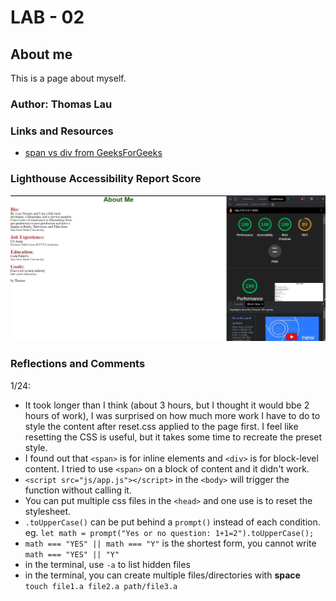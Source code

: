 # LAB - 02

## About me

This is a page about myself.

### Author: Thomas Lau

### Links and Resources

* [span vs div from GeeksForGeeks](https://www.geeksforgeeks.org/difference-between-div-and-span-tag-in-html/)


### Lighthouse Accessibility Report Score

![Lighthouse](img/light.png)

### Reflections and Comments

1/24: 
- It took longer than I think (about 3 hours, but I thought it would bbe 2 hours of work), I was surprised on how much more work I have to do to style the content after reset.css applied to the page first. I feel like resetting the CSS is useful, but it takes some time to recreate the preset style.
- I found out that `<span>` is for inline elements and `<div>` is for block-level content. I tried to use `<span>` on a block of content and it didn't work.
- `<script src="js/app.js"></script>` in the `<body>` will trigger the function without calling it.
- You can put multiple css files in the `<head>` and one use is to reset the stylesheet.
- `.toUpperCase()` can be put behind a `prompt()` instead of each condition. eg. `let math = prompt("Yes or no question: 1+1=2").toUpperCase();`
- `math === "YES" || math === "Y"` is the shortest form, you cannot write `math === "YES" || "Y" `
- in the terminal, use `-a` to list hidden files
- in the terminal, you can create multiple files/directories with **space**
` touch file1.a file2.a path/file3.a`